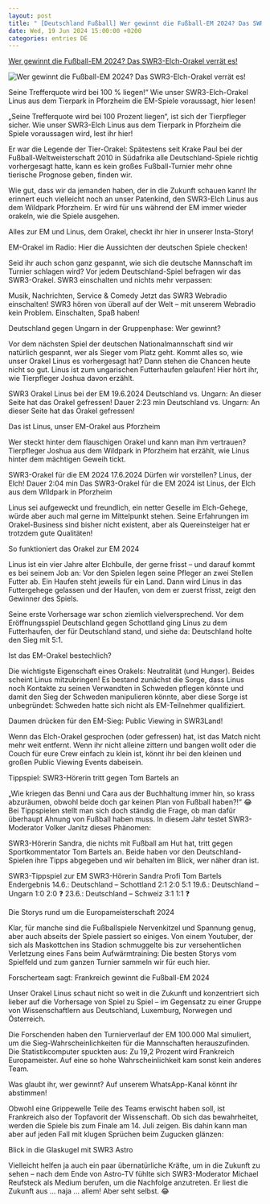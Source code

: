 ```yaml
---
layout: post
title: " [Deutschland Fußball] Wer gewinnt die Fußball-EM 2024? Das SWR3-Elch-Orakel verrät es!"
date: Wed, 19 Jun 2024 15:00:00 +0200
categories: entries DE
---
```

[Wer gewinnt die Fußball-EM 2024? Das SWR3-Elch-Orakel verrät es!](https://www.swr3.de/aktuell/service/fussball-europameisterschaft-orakel-100.html)

![Wer gewinnt die Fußball-EM 2024? Das SWR3-Elch-Orakel verrät es!](https://www.swr3.de/aktuell/service/1718766001042%2Ceuropameisterschaft-orakel-swr3-elch-100~_v-16x9@2dL_-6c42aff4e68b43c7868c3240d3ebfa29867457da.jpg)

Seine Trefferquote wird bei 100 % liegen!“ Wie unser SWR3-Elch-Orakel Linus aus dem Tierpark in Pforzheim die EM-Spiele voraussagt, hier lesen!

„Seine Trefferquote wird bei 100 Prozent liegen“, ist sich der Tierpfleger sicher. Wie unser SWR3-Elch Linus aus dem Tierpark in Pforzheim die Spiele voraussagen wird, lest ihr hier!

Er war die Legende der Tier-Orakel: Spätestens seit Krake Paul bei der Fußball-Weltweisterschaft 2010 in Südafrika alle Deutschland-Spiele richtig vorhergesagt hatte, kann es kein großes Fußball-Turnier mehr ohne tierische Prognose geben, finden wir.

Wie gut, dass wir da jemanden haben, der in die Zukunft schauen kann! Ihr erinnert euch vielleicht noch an unser Patenkind, den SWR3-Elch Linus aus dem Wildpark Pforzheim. Er wird für uns während der EM immer wieder orakeln, wie die Spiele ausgehen.

Alles zur EM und Linus, dem Orakel, checkt ihr hier in unserer Insta-Story!

EM-Orakel im Radio: Hier die Aussichten der deutschen Spiele checken!

Seid ihr auch schon ganz gespannt, wie sich die deutsche Mannschaft im Turnier schlagen wird? Vor jedem Deutschland-Spiel befragen wir das SWR3-Orakel. SWR3 einschalten und nichts mehr verpassen:

Musik, Nachrichten, Service & Comedy Jetzt das SWR3 Webradio einschalten! SWR3 hören von überall auf der Welt – mit unserem Webradio kein Problem. Einschalten, Spaß haben!

Deutschland gegen Ungarn in der Gruppenphase: Wer gewinnt?

Vor dem nächsten Spiel der deutschen Nationalmannschaft sind wir natürlich gespannt, wer als Sieger vom Platz geht. Kommt alles so, wie unser Orakel Linus es vorhergesagt hat? Dann stehen die Chancen heute nicht so gut. Linus ist zum ungarischen Futterhaufen gelaufen! Hier hört ihr, wie Tierpfleger Joshua davon erzählt.

SWR3 Orakel Linus bei der EM 19.6.2024 Deutschland vs. Ungarn: An dieser Seite hat das Orakel gefressen! Dauer 2:23 min Deutschland vs. Ungarn: An dieser Seite hat das Orakel gefressen!

Das ist Linus, unser EM-Orakel aus Pforzheim

Wer steckt hinter dem flauschigen Orakel und kann man ihm vertrauen? Tierpfleger Joshua aus dem Wildpark in Pforzheim hat erzählt, wie Linus hinter dem mächtigen Geweih tickt.

SWR3-Orakel für die EM 2024 17.6.2024 Dürfen wir vorstellen? Linus, der Elch! Dauer 2:04 min Das SWR3-Orakel für die EM 2024 ist Linus, der Elch aus dem WIldpark in Pforzheim

Linus sei aufgeweckt und freundlich, ein netter Geselle im Elch-Gehege, würde aber auch mal gerne im Mittelpunkt stehen. Seine Erfahrungen im Orakel-Business sind bisher nicht existent, aber als Quereinsteiger hat er trotzdem gute Qualitäten!

So funktioniert das Orakel zur EM 2024

Linus ist ein vier Jahre alter Elchbulle, der gerne frisst – und darauf kommt es bei seinem Job an: Vor den Spielen legen seine Pfleger an zwei Stellen Futter ab. Ein Haufen steht jeweils für ein Land. Dann wird Linus in das Futtergehege gelassen und der Haufen, von dem er zuerst frisst, zeigt den Gewinner des Spiels.

Seine erste Vorhersage war schon ziemlich vielversprechend. Vor dem Eröffnungsspiel Deutschland gegen Schottland ging Linus zu dem Futterhaufen, der für Deutschland stand, und siehe da: Deutschland holte den Sieg mit 5:1.

Ist das EM-Orakel bestechlich?

Die wichtigste Eigenschaft eines Orakels: Neutralität (und Hunger). Beides scheint Linus mitzubringen! Es bestand zunächst die Sorge, dass Linus noch Kontakte zu seinen Verwandten in Schweden pflegen könnte und damit den Sieg der Schweden manipulieren könnte, aber diese Sorge ist unbegründet: Schweden hatte sich nicht als EM-Teilnehmer qualifiziert.

Daumen drücken für den EM-Sieg: Public Viewing in SWR3Land!

Wenn das Elch-Orakel gesprochen (oder gefressen) hat, ist das Match nicht mehr weit entfernt. Wenn ihr nicht alleine zittern und bangen wollt oder die Couch für eure Crew einfach zu klein ist, könnt ihr bei den kleinen und großen Public Viewing Events dabeisein.

Tippspiel: SWR3-Hörerin tritt gegen Tom Bartels an

„Wie kriegen das Benni und Cara aus der Buchhaltung immer hin, so krass abzuräumen, obwohl beide doch gar keinen Plan von Fußball haben?!“ 😂 Bei Tippspielen stellt man sich doch ständig die Frage, ob man dafür überhaupt Ahnung von Fußball haben muss. In diesem Jahr testet SWR3-Moderator Volker Janitz dieses Phänomen:

SWR3-Hörerin Sandra, die nichts mit Fußball am Hut hat, tritt gegen Sportkommentator Tom Bartels an. Beide haben vor den Deutschland-Spielen ihre Tipps abgegeben und wir behalten im Blick, wer näher dran ist.

SWR3-Tippspiel zur EM SWR3-Hörerin Sandra Profi Tom Bartels Endergebnis 14.6.: Deutschland – Schottland 2:1 2:0 5:1 19.6.: Deutschland – Ungarn 1:0 2:0 ❓ 23.6.: Deutschland – Schweiz 3:1 1:1 ❓

Die Storys rund um die Europameisterschaft 2024

Klar, für manche sind die Fußballspiele Nervenkitzel und Spannung genug, aber auch abseits der Spiele passiert so einiges. Von einem Youtuber, der sich als Maskottchen ins Stadion schmuggelte bis zur versehentlichen Verletzung eines Fans beim Aufwärmtraining: Die besten Storys vom Spielfeld und zum ganzen Turnier sammeln wir für euch hier.

Forscherteam sagt: Frankreich gewinnt die Fußball-EM 2024

Unser Orakel Linus schaut nicht so weit in die Zukunft und konzentriert sich lieber auf die Vorhersage von Spiel zu Spiel – im Gegensatz zu einer Gruppe von Wissenschaftlern aus Deutschland, Luxemburg, Norwegen und Österreich.

Die Forschenden haben den Turnierverlauf der EM 100.000 Mal simuliert, um die Sieg-Wahrscheinlichkeiten für die Mannschaften herauszufinden. Die Statistikcomputer spuckten aus: Zu 19,2 Prozent wird Frankreich Europameister. Auf eine so hohe Wahrscheinlichkeit kam sonst kein anderes Team.

Was glaubt ihr, wer gewinnt? Auf unserem WhatsApp-Kanal könnt ihr abstimmen!

Obwohl eine Grippewelle Teile des Teams erwischt haben soll, ist Frankreich also der Topfavorit der Wissenschaft. Ob sich das bewahrheitet, werden die Spiele bis zum Finale am 14. Juli zeigen. Bis dahin kann man aber auf jeden Fall mit klugen Sprüchen beim Zugucken glänzen:

Blick in die Glaskugel mit SWR3 Astro

Vielleicht helfen ja auch ein paar übernatürliche Kräfte, um in die Zukunft zu sehen – nach dem Ende von Astro-TV fühlte sich SWR3-Moderator Michael Reufsteck als Medium berufen, um die Nachfolge anzutreten. Er liest die Zukunft aus ... naja ... allem! Aber seht selbst. 😂

